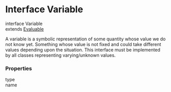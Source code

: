 Interface Variable
======

interface Variable<br>
extends [Evaluable](reference/v/0.2.1/core/definitions/Evaluable)

A variable is a symbolic representation of some quantity whose value we do not
know yet. Something whose value is not fixed and could take different values
depending upon the situation.
This interface must be implemented by all classes representing varying/unknown
values.

### Properties

<div class="grid-container">
<div class="grid-item">type </div>
<div class="grid-item">name </div>
</div>